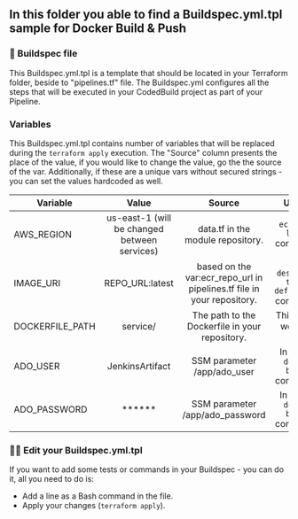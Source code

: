 ## In this folder you able to find a Buildspec.yml.tpl sample for Docker Build & Push

### 📃 Buildspec file
This Buildspec.yml.tpl is a template that should be located in your Terraform folder, beside to "pipelines.tf" file.
The Buildspec.yml configures all the steps that will be executed in your CodedBuild project as part of your Pipeline.

### Variables
This Buildspec.yml.tpl contains number of variables that will be replaced during the ```terraform apply``` execution.
The "Source" column presents the place of the value, if you would like to change the value, go the the source of the var.
Additionally, if these are a unique vars without secured strings - you can set the values hardcoded as well.

| Variable  | Value | Source | Usage | 
| --------- |:-------------:| :-------------:| :----------:|
| AWS_REGION | us-east-1 (will be changed between services)| data.tf in the module repository. | ```ecr get-login``` command. |
| IMAGE_URI | REPO_URL:latest | based on the var:ecr_repo_url in pipelines.tf file in your repository. | ```ecs describe-task-definition``` command. | 
| DOCKERFILE_PATH | service/ | The path to the Dockerfile in your repository. | This is the working dir. |
| ADO_USER | JenkinsArtifact | SSM parameter /app/ado_user | In use in ```docker build``` command. |
| ADO_PASSWORD | ****** | SSM parameter /app/ado_password | In use in ```docker build``` command. |

### ✍🏼 Edit your Buildspec.yml.tpl
If you want to add some tests or commands in your Buildspec - you can do it, all you need to do is:
- Add a line as a Bash command in the file.
- Apply your changes (```terraform apply```).
